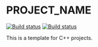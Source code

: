 # PROJECT_NAME

[![Build status](https://api.travis-ci.org/mfurkanuslu/PROJECT_TEMPLATE.svg)](https://travis-ci.org/mfurkanuslu/PROJECT_TEMPLATE)
[![Build status](https://ci.appveyor.com/api/projects/status/egpffrj0y9dskoeq?svg=true)](https://ci.appveyor.com/project/mfurkanuslu/project-template)

This is a template for C++ projects.
